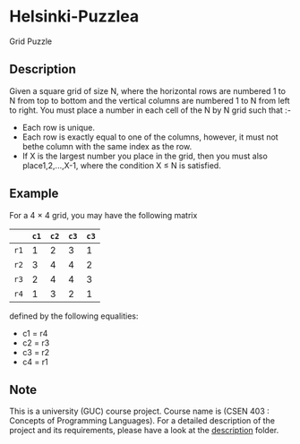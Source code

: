 # Helsinki-Puzzlea
Grid Puzzle
## Description
Given a square grid of size N, where the horizontal rows are numbered 1 to N from
top to bottom and the vertical columns are numbered 1 to N from left to right.
You must place a number in each cell of the N by N grid such that :-
* Each row is unique.<br/>
* Each row is exactly equal to one of the columns, however, it must not bethe column with the same index as the row.<br/>
* If X is the largest number you place in the grid, then you must also place1,2,...,X-1, where the condition X ≤ N is satisfied.<br/>
## Example

For a 4 × 4 grid, you may have the following matrix

|    | `c1` | `c2` | `c3` | `c3`|
|---|---|---|---|---|
| `r1`| 1    |2     |   3  | 1   |
|`r2`  |3     |4     |   4  |2    |
|`r3`  |2     |4     |4     |3    |
|`r4`  |1     | 3    | 2    | 1   |

defined by the following equalities:
* c1 = r4
* c2 = r3
* c3 = r2
* c4 = r1

## Note
This is a university (GUC) course project. Course name is (CSEN 403 : Concepts of Programming Languages). For a detailed description of the project and its requirements, please have a look at the [description](description) folder.
